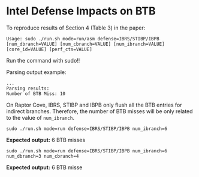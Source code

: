 # Intel Defense Impacts on BTB

To reproduce results of Section 4 (Table 3) in the paper:
```
Usage: sudo ./run.sh mode=run/asm defense=IBRS/STIBP/IBPB [num_dbranch=VALUE] [num_cbranch=VALUE] [num_ibranch=VALUE] [core_id=VALUE] [perf_cts=VALUE]
```

Run the command with sudo!!

Parsing output example:
```
...
Parsing results:
Number of BTB Miss: 10
```

On Raptor Cove, IBRS, STIBP and IBPB only flush all the BTB entries for indirect branches. Therefore, the number of BTB misses will be only related to the value of ``num_ibranch``. 

```
sudo ./run.sh mode=run defense=IBRS/STIBP/IBPB num_ibranch=6
```
**Expected output:** 6 BTB misses

```
sudo ./run.sh mode=run defense=IBRS/STIBP/IBPB num_ibranch=6 num_dbranch=3 num_cbranch=4
```
**Expected output:** 6 BTB misse